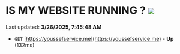 # IS MY WEBSITE RUNNING ? [![](https://img.shields.io/static/v1?label=Sponsor&message=%E2%9D%A4&logo=GitHub&color=%23fe8e86)](https://github.com/sponsors/Youssef-Lehmam)

Last updated: **3/26/2025, 7:45:48 AM**

- `GET` [https://youssefservice.me](https://youssefservice.me) - **Up** (132ms)
